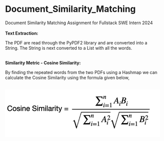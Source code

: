 # Document_Similarity_Matching
 Document Similarity Matching Assignment for Fullstack SWE Intern 2024
 <br><br>
 <b>Text Extraction:</b>
 <p> The PDF are read through the PyPDF2 library and are converted into a String. The String is next converted to a List with all the words.</p><br>
 <b>Similarity Metric - Cosine Similarity:</b>
 <p>By finding the repeated words from the two PDFs using a Hashmap we can calculate the Cosine Similarity using the formula given below,</p><br>
 <img src="./assets/Cosine_Similarity.png">
